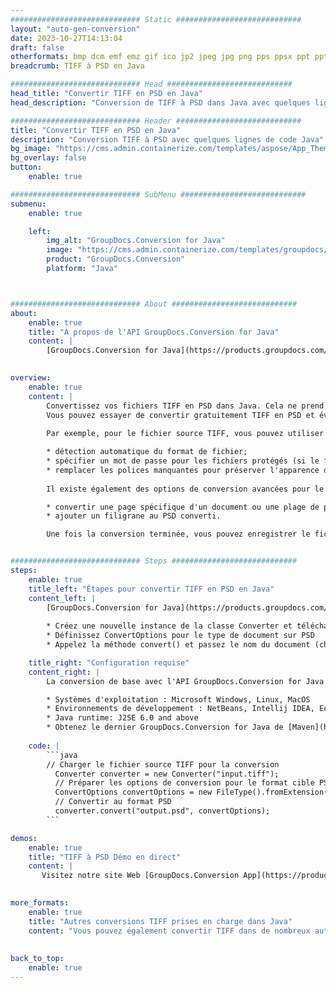 ```yaml
---
############################# Static ############################
layout: "auto-gen-conversion"
date: 2023-10-27T14:13:04
draft: false
otherformats: bmp dcm emf emz gif ico jp2 jpeg jpg png pps ppsx ppt pptx psb psd svg svgz tga tif tiff webp wmf wmz
breadcrumb: TIFF à PSD en Java

############################# Head ############################
head_title: "Convertir TIFF en PSD en Java"
head_description: "Conversion de TIFF à PSD dans Java avec quelques lignes de code. Convertissez plus de 160 formats de fichiers à l'aide de l'API de conversion de documents GroupDocs pour Java"

############################# Header ############################
title: "Convertir TIFF en PSD en Java"
description: "Conversion TIFF à PSD avec quelques lignes de code Java"
bg_image: "https://cms.admin.containerize.com/templates/aspose/App_Themes/V3/images/bg/header1.png"
bg_overlay: false
button:
    enable: true

############################# SubMenu ############################
submenu:
    enable: true

    left:
        img_alt: "GroupDocs.Conversion for Java"
        image: "https://cms.admin.containerize.com/templates/groupdocs/images/product-logos/90x90-noborder/groupdocs-conversion-java.png"
        product: "GroupDocs.Conversion"
        platform: "Java"



############################# About ############################
about:
    enable: true
    title: "À propos de l'API GroupDocs.Conversion for Java"
    content: |
        [GroupDocs.Conversion for Java](https://products.groupdocs.com/conversion/java/) est une API de conversion de format de fichier avancée pour la conversion entre les formats d'image et de document populaires tels que Microsoft Office, OpenDocument, PDF, HTML, e-mail, CAO. et bien plus encore avec seulement quelques lignes de code. L'API native détecte automatiquement les formats des documents originaux et propose de nombreuses options de personnalisation des documents convertis. Outre la fonction d'extraction d'informations d'un document, il prend également en charge la mise en cache des résultats de conversion sur le disque local par défaut. Cependant, tout type de stockage de cache peut être pris en charge en implémentant les interfaces appropriées - Amazon S3, Dropbox, Google Drive, Windows Azure, Reddis ou tout autre.
    

overview:
    enable: true
    content: |
        Convertissez vos fichiers TIFF en PSD dans Java. Cela ne prend que quelques lignes de code Java sur n'importe quelle plate-forme de votre choix, telle que Windows, Linux, macOS.
        Vous pouvez essayer de convertir gratuitement TIFF en PSD et évaluer la qualité des résultats de conversion. En plus des scripts de conversion de fichiers simples, vous pouvez essayer des options plus sophistiquées pour charger le fichier source TIFF et stocker la sortie PSD. 
        
        Par exemple, pour le fichier source TIFF, vous pouvez utiliser les options de chargement suivantes :

        * détection automatique du format de fichier;
        * spécifier un mot de passe pour les fichiers protégés (si le format de fichier le prend en charge);
        * remplacer les polices manquantes pour préserver l'apparence du document.
        
        Il existe également des options de conversion avancées pour le fichier PSD :

        * convertir une page spécifique d'un document ou une plage de pages;
        * ajouter un filigrane au PSD converti.

        Une fois la conversion terminée, vous pouvez enregistrer le fichier PSD dans votre chemin de fichier local ou dans un stockage tiers tel que FTP, Amazon S3, Google Drive, Dropbox, etc. Veuillez noter - pour convertir TIFF à PSD, vous n'avez pas besoin d'installer de logiciel supplémentaire, tel que MS Office, Open Office, Adobe Acrobat Reader, etc.


############################# Steps ############################
steps:
    enable: true
    title_left: "Étapes pour convertir TIFF en PSD en Java"
    content_left: |
        [GroupDocs.Conversion for Java](https://products.groupdocs.com/conversion/java/) permet aux développeurs de convertir facilement le fichier TIFF en PSD avec quelques lignes de code.
        
        * Créez une nouvelle instance de la classe Converter et téléchargez le fichier TIFF avec le chemin complet
        * Définissez ConvertOptions pour le type de document sur PSD
        * Appelez la méthode convert() et passez le nom du document (chemin complet) et le format (PSD) en tant que paramètre

    title_right: "Configuration requise"
    content_right: |
        La conversion de base avec l'API GroupDocs.Conversion for Java peut être effectuée avec seulement quelques lignes de code. Nos API sont prises en charge sur toutes les principales plates-formes et systèmes d'exploitation. Avant d'exécuter le code ci-dessous, assurez-vous que les prérequis suivants sont installés sur votre système.

        * Systèmes d'exploitation : Microsoft Windows, Linux, MacOS
        * Environnements de développement : NetBeans, Intellij IDEA, Eclipse, etc.
        * Java runtime: J2SE 6.0 and above
        * Obtenez le dernier GroupDocs.Conversion for Java de [Maven](https://repository.groupdocs.com/webapp/#/artifacts/browse/tree/General/repo/com/groupdocs/groupdocs-conversion)
         
    code: |
        ```java    
        // Charger le fichier source TIFF pour la conversion
          Converter converter = new Converter("input.tiff");
          // Préparer les options de conversion pour le format cible PSD
          ConvertOptions convertOptions = new FileType().fromExtension("psd").getConvertOptions();
          // Convertir au format PSD
          converter.convert("output.psd", convertOptions);
        ```

demos:
    enable: true
    title: "TIFF à PSD Démo en direct"
    content: |
       Visitez notre site Web [GroupDocs.Conversion App](https://products.groupdocs.app/conversion/family) et essayez la conversion TIFF à PSD maintenant. La démo gratuite présente les avantages suivants
          

more_formats:
    enable: true
    title: "Autres conversions TIFF prises en charge dans Java"
    content: "Vous pouvez également convertir TIFF dans de nombreux autres formats de fichiers. Veuillez consulter la liste ci-dessous."
       
       
back_to_top:
    enable: true
---
```


